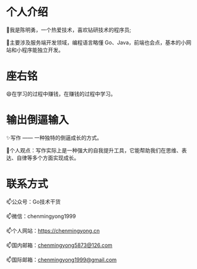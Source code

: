 # 个人介绍
🔭我是陈明勇，一个热爱技术，喜欢钻研技术的程序员;

🌱主要涉及服务端开发领域，编程语言略懂 Go、Java，前端也会点，基本的小网站和小程序能独立开发。
# 座右铭
😄在学习的过程中赚钱，在赚钱的过程中学习。
# 输出倒逼输入
✨写作 —— 一种独特的倒逼成长的方式。

🌱个人观点：写作实际上是一种强大的自我提升工具，它能帮助我们在思维、表达、自律等多个方面实现成长。
# 联系方式
📫公众号：Go技术干货

📫微信：chenmingyong1999

📫个人网站：https://chenmingyong.cn

📫国内邮箱：chenmingyong5873@126.com

📫国际邮箱：chenmingyong1999@gmail.com
